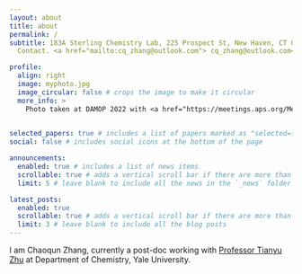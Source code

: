 ```yaml
---
layout: about
title: about
permalink: /
subtitle: 183A Sterling Chemistry Lab, 225 Prospect St, New Haven, CT 06511
  Contact. <a href="mailto:cq_zhang@outlook.com"> cq_zhang@outlook.com</a>

profile:
  align: right
  image: myphoto.jpg
  image_circular: false # crops the image to make it circular
  more_info: >
    Photo taken at DAMOP 2022 with <a href="https://meetings.aps.org/Meeting/DAMOP22/Session/V01.22"> my poster</a>
     

selected_papers: true # includes a list of papers marked as "selected={true}"
social: false # includes social icons at the bottom of the page

announcements:
  enabled: true # includes a list of news items
  scrollable: true # adds a vertical scroll bar if there are more than 3 news items
  limit: 5 # leave blank to include all the news in the `_news` folder

latest_posts:
  enabled: true
  scrollable: true # adds a vertical scroll bar if there are more than 3 new posts items
  limit: 3 # leave blank to include all the blog posts
---
```


I am Chaoqun Zhang, currently a post-doc working with [Professor Tianyu Zhu](https://www.tianyuzhu.org/) at Department of Chemistry, Yale University.
